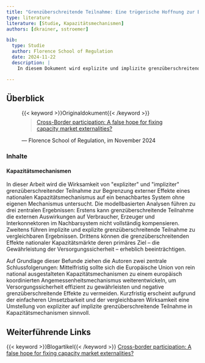 ```yaml
---
title: "Grenzüberschreitende Teilnahme: Eine trügerische Hoffnung zur Behebung von Externalitäten der Kapazitätsmärkte?"
type: literature
literature: [Studie, Kapazitätsmechanismen]
authors: [dkrainer, sstroemer]

bib:
  type: Studie
  author: Florence School of Regulation
  date: 2024-11-22
  description: |
    In diesem Dokument wird explizite und implizite grenzüberschreitende Teilnahme in Kapazitätsmärkten anhand eines Equilibriummodells und drei Gebotszonen untersucht. Die Autoren kommen zu dem Schluss, dass explizite grenzüberschreitende Teilnahme nicht die gewünschten Effekte hat und schlagen stattdessen vor, implizite Teilnahme kurzfristig zuzulassen und langfristig die Kapazitätsmärkte auf europäischer Ebene zu harmonisieren, um grenzüberschreitende Effekte zu vermeiden.

---
```


## Überblick

<figure>
    {{< keyword >}}Originaldokument{{< /keyword >}}
    <blockquote style="margin-top: 0.5em;">
        <a href="https://cadmus.eui.eu/server/api/core/bitstreams/59f5ad95-8002-50dc-b5c8-ee0b8b39396f/content" target="_blank">
            Cross-Border participation: A false hope for fixing capacity market externalities?
        </a>
    </blockquote>
    <figcaption>— Florence School of Regulation, im November 2024</figcaption>
</figure>

### Inhalte

#### Kapazitätsmechanismen

In dieser Arbeit wird die Wirksamkeit von "expliziter" und "impliziter" grenzüberschreitender Teilnahme zur Begrenzung externer Effekte eines nationalen Kapazitätsmechanismus auf ein benachbartes System ohne eigenen Mechanismus untersucht. Die modellbasierten Analysen führen zu drei zentralen Ergebnissen: Erstens kann grenzüberschreitende Teilnahme die externen Auswirkungen auf Verbraucher, Erzeuger und Interkonnektoren im Nachbarsystem nicht vollständig kompensieren. Zweitens führen implizite und explizite grenzüberschreitende Teilnahme zu vergleichbaren Ergebnissen. Drittens können die grenzüberschreitenden Effekte nationaler Kapazitätsmärkte deren primäres Ziel – die Gewährleistung der Versorgungssicherheit – erheblich beeinträchtigen.

Auf Grundlage dieser Befunde ziehen die Autoren zwei zentrale Schlussfolgerungen: Mittelfristig sollte sich die Europäische Union von rein national ausgestalteten Kapazitätsmechanismen zu einem europäisch koordinierten Angemessenheitsmechanismus weiterentwickeln, um Versorgungssicherheit effizient zu gewährleisten und negative grenzüberschreitende Effekte zu vermeiden. Kurzfristig erscheint aufgrund der einfacheren Umsetzbarkeit und der vergleichbaren Wirksamkeit eine Umstellung von expliziter auf implizite grenzüberschreitende Teilnahme in Kapazitätsmechanismen sinnvoll.

## Weiterführende Links

{{< keyword >}}Blogartikel{{< /keyword >}} [Cross-border participation: A false hope for fixing capacity market externalities?](https://fsr.eui.eu/publications/?handle=1814/77489)
